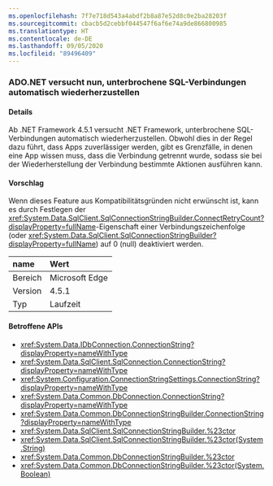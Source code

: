 ```yaml
---
ms.openlocfilehash: 7f7e718d543a4abdf2b8a87e52d8c0e2ba28203f
ms.sourcegitcommit: cbacb5d2cebbf044547f6af6e74a9de866800985
ms.translationtype: HT
ms.contentlocale: de-DE
ms.lasthandoff: 09/05/2020
ms.locfileid: "89496409"
---
```

### <a name="adonet-now-attempts-to-automatically-reconnect-broken-sql-connections"></a>ADO.NET versucht nun, unterbrochene SQL-Verbindungen automatisch wiederherzustellen

#### <a name="details"></a>Details

Ab .NET Framework 4.5.1 versucht .NET Framework, unterbrochene SQL-Verbindungen automatisch wiederherzustellen. Obwohl dies in der Regel dazu führt, dass Apps zuverlässiger werden, gibt es Grenzfälle, in denen eine App wissen muss, dass die Verbindung getrennt wurde, sodass sie bei der Wiederherstellung der Verbindung bestimmte Aktionen ausführen kann.

#### <a name="suggestion"></a>Vorschlag

Wenn dieses Feature aus Kompatibilitätsgründen nicht erwünscht ist, kann es durch Festlegen der <xref:System.Data.SqlClient.SqlConnectionStringBuilder.ConnectRetryCount?displayProperty=fullName>-Eigenschaft einer Verbindungszeichenfolge (oder <xref:System.Data.SqlClient.SqlConnectionStringBuilder?displayProperty=fullName>) auf 0 (null) deaktiviert werden.

| name    | Wert       |
|:--------|:------------|
| Bereich   |Microsoft Edge|
|Version|4.5.1|
|Typ|Laufzeit|

#### <a name="affected-apis"></a>Betroffene APIs

- <xref:System.Data.IDbConnection.ConnectionString?displayProperty=nameWithType>
- <xref:System.Data.SqlClient.SqlConnection.ConnectionString?displayProperty=nameWithType>
- <xref:System.Configuration.ConnectionStringSettings.ConnectionString?displayProperty=nameWithType>
- <xref:System.Data.Common.DbConnection.ConnectionString?displayProperty=nameWithType>
- <xref:System.Data.Common.DbConnectionStringBuilder.ConnectionString?displayProperty=nameWithType>
- <xref:System.Data.SqlClient.SqlConnectionStringBuilder.%23ctor>
- <xref:System.Data.SqlClient.SqlConnectionStringBuilder.%23ctor(System.String)>
- <xref:System.Data.Common.DbConnectionStringBuilder.%23ctor>
- <xref:System.Data.Common.DbConnectionStringBuilder.%23ctor(System.Boolean)>

<!--

#### Affected APIs

- `P:System.Data.IDbConnection.ConnectionString`
- `P:System.Data.SqlClient.SqlConnection.ConnectionString`
- `P:System.Configuration.ConnectionStringSettings.ConnectionString`
- `P:System.Data.Common.DbConnection.ConnectionString`
- `P:System.Data.Common.DbConnectionStringBuilder.ConnectionString`
- `M:System.Data.SqlClient.SqlConnectionStringBuilder.#ctor`
- `M:System.Data.SqlClient.SqlConnectionStringBuilder.#ctor(System.String)`
- `M:System.Data.Common.DbConnectionStringBuilder.#ctor`
- `M:System.Data.Common.DbConnectionStringBuilder.#ctor(System.Boolean)`

-->

